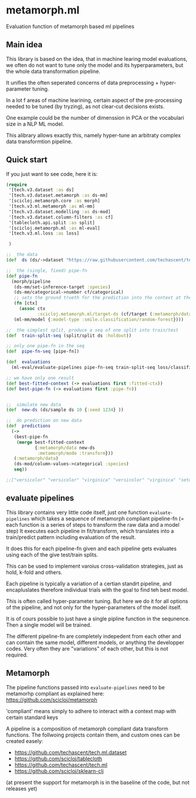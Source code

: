 # metamorph.ml

Evaluation function of metamorph based ml pipelines

## Main idea

This library is based on the idea, that in machine learing model evaluations,
we often do not want to tune only the model and its hyperparameters,
but the whole data transformation pipeline.

It unifies the often seperated concerns of data preprocessing + 
hyper-parameter tuning.

In a lot f areas of machine learining, certain aspect of the 
pre-processing needed to be tuned (by tryzing), as not clear-cut decisions exists.

One example could be the number of dimenssion in PCA or the vocabulari size in a NLP ML model.

This alibrary allows exactly this, namely hyper-tune an arbitraty complex data transformtion pipeline.


## Quick start

If you just want to see code, here it is:

```clojure
(require
 '[tech.v3.dataset :as ds]
 '[tech.v3.dataset.metamorph :as ds-mm]
 '[scicloj.metamorph.core :as morph]
 '[tech.v3.ml.metamorph :as ml-mm]
 '[tech.v3.dataset.modelling :as ds-mod]
 '[tech.v3.dataset.column-filters :as cf]
 '[tablecloth.api.split :as split]
 '[scicloj.metamorph.ml :as ml-eval]
 '[tech.v3.ml.loss :as loss]

 )

;;  the data
(def  ds (ds/->dataset "https://raw.githubusercontent.com/techascent/tech.ml/master/test/data/iris.csv" {:key-fn keyword}))

;;  the (single, fixed) pipe-fn
(def pipe-fn
  (morph/pipeline
   (ds-mm/set-inference-target :species)
   (ds-mm/categorical->number cf/categorical)
   ;; sets the ground trueth for the prediction into the context at the required key
   (fn [ctx]
     (assoc ctx
            :scicloj.metamorph.ml/target-ds (cf/target (:metamorph/data ctx))))
   (ml-mm/model {:model-type :smile.classification/random-forest})))

;;  the simplest split, produce a seq of one split into train/test
(def  train-split-seq (split/split ds :holdout))

;; only one pipe-fn in the seq
(def  pipe-fn-seq [pipe-fn])

(def  evaluations
  (ml-eval/evaluate-pipelines pipe-fn-seq train-split-seq loss/classification-loss))

;; we have only one result
(def best-fitted-context (-> evaluations first :fitted-ctx))
(def best-pipe-fn (-> evaluations first :pipe-fn))


;;  simulate new data
(def  new-ds (ds/sample ds 10 {:seed 1234} ))

;;  do prediction on new data
(def  predictions
  (->
   (best-pipe-fn
    (merge best-fitted-context
           {:metamorph/data new-ds
            :metamorph/mode :transform}))
   (:metamorph/data)
   (ds-mod/column-values->categorical :species)
   seq))

;;["versicolor" "versicolor" "virginica" "versicolor" "virginica" "setosa" "virginica" "virginica" "versicolor" "versicolor" ]


```


## evaluate pipelines

This library contains very little code itself, just one function
`evaluate-pipelines` which takes a sequence of metamorph compliant pipeline-fn (= each function is a series of steps to transform the raw data and a model step)
It executes each pipeline in fit/transform, which translates into a train/predict pattern including evaluation of the result.

It does this for each pipeline-fn given and each pipeline gets evaluates using each of the give test/train splits.

This can be used to implement varoius cross-validation strategies, just as hold, k-fold and others.

Each pipeline is typically a variation of a certian standrt pipeline, 
and encapluslates therefore individual trials with the goal to find teh best model.

This is often called hyper-parameter tuning. But here we do it for all options of the pipeline, and not only for the hyper-parameters of the model itself.

It is of cours possible to just have a single pipline function in the sequnence. Then a single model will be trained.

The different pipeline-fn are completely indepedent from each other and can contain the same model, different models, or anything the developper codes.
Very often they are "variations" of each other, but this is not required.


## Metamorph

The pipeline functions passed into `evaluate-pipelines` need to be metamorhp compliant as explained here: 
https://github.com/scicloj/metamorph

'compliant' means simply to adhere to interact with a context map with certain standard keys

A pipeline is a composition of metamorph compliant data transform functions.
The follwoing projects contain them, and custom ones can be created easely:

- https://github.com/techascent/tech.ml.dataset
- https://github.com/scicloj/tablecloth
- https://github.com/techascent/tech.ml
- https://github.com/scicloj/sklearn-clj

(at present the support for metamorph is in the baseline of the code, but not releases yet)
